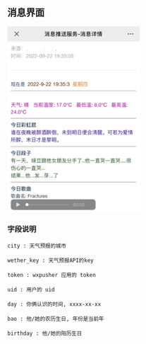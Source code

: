 ## 消息界面
<img src="./demo.jpg" width=300px>

### 字段说明
```
city : 天气预报的城市

wether_key : 天气预报API的key

token : wxpusher 应用的 token

uid : 用户的 uid

day : 你俩认识的时间, xxxx-xx-xx

bao : 他/她的农历生日, 年份是当前年

birthday : 他/她的阳历生日
```